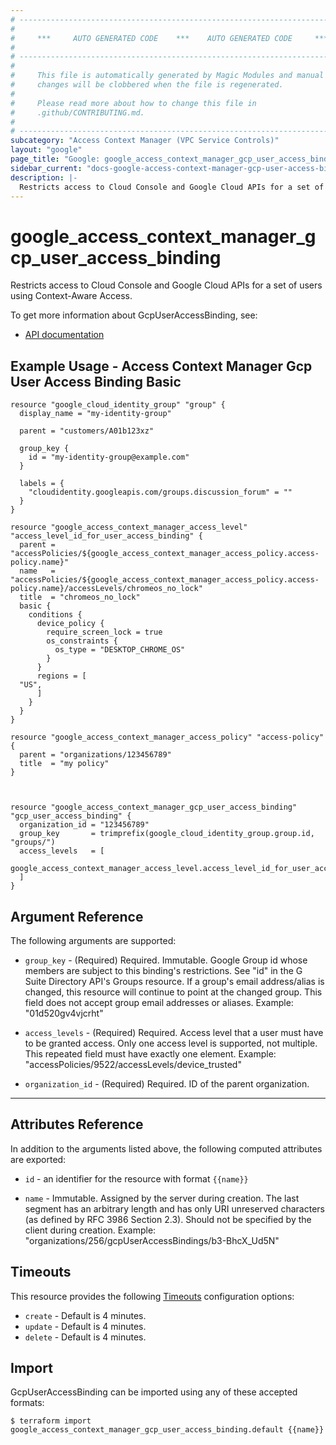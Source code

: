 ```yaml
---
# ----------------------------------------------------------------------------
#
#     ***     AUTO GENERATED CODE    ***    AUTO GENERATED CODE     ***
#
# ----------------------------------------------------------------------------
#
#     This file is automatically generated by Magic Modules and manual
#     changes will be clobbered when the file is regenerated.
#
#     Please read more about how to change this file in
#     .github/CONTRIBUTING.md.
#
# ----------------------------------------------------------------------------
subcategory: "Access Context Manager (VPC Service Controls)"
layout: "google"
page_title: "Google: google_access_context_manager_gcp_user_access_binding"
sidebar_current: "docs-google-access-context-manager-gcp-user-access-binding"
description: |-
  Restricts access to Cloud Console and Google Cloud APIs for a set of users using Context-Aware Access.
---
```


# google\_access\_context\_manager\_gcp\_user\_access\_binding

Restricts access to Cloud Console and Google Cloud APIs for a set of users using Context-Aware Access.


To get more information about GcpUserAccessBinding, see:

* [API documentation](https://cloud.google.com/access-context-manager/docs/reference/rest/v1/organizations.gcpUserAccessBindings)

## Example Usage - Access Context Manager Gcp User Access Binding Basic


```hcl
resource "google_cloud_identity_group" "group" {
  display_name = "my-identity-group"

  parent = "customers/A01b123xz"

  group_key {
    id = "my-identity-group@example.com"
  }

  labels = {
    "cloudidentity.googleapis.com/groups.discussion_forum" = ""
  }
}

resource "google_access_context_manager_access_level" "access_level_id_for_user_access_binding" {
  parent = "accessPolicies/${google_access_context_manager_access_policy.access-policy.name}"
  name   = "accessPolicies/${google_access_context_manager_access_policy.access-policy.name}/accessLevels/chromeos_no_lock"
  title  = "chromeos_no_lock"
  basic {
    conditions {
      device_policy {
        require_screen_lock = true
        os_constraints {
          os_type = "DESKTOP_CHROME_OS"
        }
      }
      regions = [
  "US",
      ]
    }
  }
}

resource "google_access_context_manager_access_policy" "access-policy" {
  parent = "organizations/123456789"
  title  = "my policy"
}



resource "google_access_context_manager_gcp_user_access_binding" "gcp_user_access_binding" {
  organization_id = "123456789"
  group_key       = trimprefix(google_cloud_identity_group.group.id, "groups/")
  access_levels   = [
    google_access_context_manager_access_level.access_level_id_for_user_access_binding.name,
  ]
}
```

## Argument Reference

The following arguments are supported:


* `group_key` -
  (Required)
  Required. Immutable. Google Group id whose members are subject to this binding's restrictions. See "id" in the G Suite Directory API's Groups resource. If a group's email address/alias is changed, this resource will continue to point at the changed group. This field does not accept group email addresses or aliases. Example: "01d520gv4vjcrht"

* `access_levels` -
  (Required)
  Required. Access level that a user must have to be granted access. Only one access level is supported, not multiple. This repeated field must have exactly one element. Example: "accessPolicies/9522/accessLevels/device_trusted"

* `organization_id` -
  (Required)
  Required. ID of the parent organization.


- - -



## Attributes Reference

In addition to the arguments listed above, the following computed attributes are exported:

* `id` - an identifier for the resource with format `{{name}}`

* `name` -
  Immutable. Assigned by the server during creation. The last segment has an arbitrary length and has only URI unreserved characters (as defined by RFC 3986 Section 2.3). Should not be specified by the client during creation. Example: "organizations/256/gcpUserAccessBindings/b3-BhcX_Ud5N"


## Timeouts

This resource provides the following
[Timeouts](/docs/configuration/resources.html#timeouts) configuration options:

- `create` - Default is 4 minutes.
- `update` - Default is 4 minutes.
- `delete` - Default is 4 minutes.

## Import


GcpUserAccessBinding can be imported using any of these accepted formats:

```
$ terraform import google_access_context_manager_gcp_user_access_binding.default {{name}}
```
